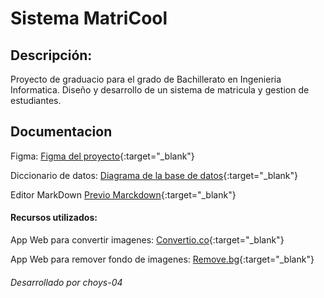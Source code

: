 # Sistema MatriCool


## Descripción:

Proyecto de graduacio para el grado de Bachillerato en Ingenieria Informatica. Diseño y desarrollo de un sistema de matricula y gestion de estudiantes.



## Documentacion

Figma:
[Figma del proyecto](https://www.figma.com/design/8T5r37CDAJILv8WAEd3Gcx/MatriCool?node-id=0-1&p=f&t=yvFsh1lVjHVC4Mdo-0){:target="_blank"}

Diccionario de datos: [Diagrama de la base de datos](https://dbdiagram.io/d/68159b051ca52373f547ead0){:target="_blank"}

Editor MarkDown
[Previo Marckdown](https://markdownlivepreview.com/){:target="_blank"}


#### Recursos utilizados:
App Web para convertir imagenes:
[Convertio.co](https://convertio.co/es/){:target="_blank"}

App Web para remover fondo de imagenes:
[Remove.bg](https://www.remove.bg/es){:target="_blank"}

###### Desarrollado por choys-04
